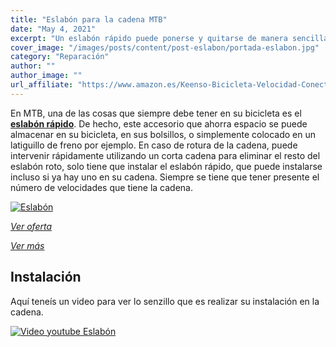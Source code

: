```yaml
---
title: "Eslabón para la cadena MTB"
date: "May 4, 2021"
excerpt: "Un eslabón rápido puede ponerse y quitarse de manera sencilla."
cover_image: "/images/posts/content/post-eslabon/portada-eslabon.jpg"
category: "Reparación"
author: ""
author_image: ""
url_affiliate: "https://www.amazon.es/Keenso-Bicicleta-Velocidad-Conector-Accesorio/dp/B084YSGPG6?__mk_es_ES=%C3%85M%C3%85%C5%BD%C3%95%C3%91&dchild=1&keywords=eslabon+12v&qid=1628955374&sr=8-2&linkCode=ll1&tag=devser-21&linkId=8a6a38608f6c8c7b2540caba842827da&language=es_ES&ref_=as_li_ss_tl"
---
```


En MTB, una de las cosas que siempre debe tener en su bicicleta es el [**eslabón rápido**](https://www.amazon.es/Keenso-Bicicleta-Velocidad-Conector-Accesorio/dp/B084YSGPG6?__mk_es_ES=%C3%85M%C3%85%C5%BD%C3%95%C3%91&dchild=1&keywords=eslabon+12v&qid=1628955374&sr=8-2&linkCode=ll1&tag=devser-21&linkId=8a6a38608f6c8c7b2540caba842827da&language=es_ES&ref_=as_li_ss_tl). De hecho, este accesorio que ahorra espacio se puede almacenar en su bicicleta, en sus bolsillos, o simplemente colocado en un latiguillo de freno por ejemplo. En caso de rotura de la cadena, puede intervenir rápidamente utilizando un corta cadena para eliminar el resto del eslabón roto, solo tiene que instalar el eslabón rápido, que puede instalarse incluso si ya hay uno en su cadena. Siempre se tiene que tener presente el número de velocidades que tiene la cadena.

[![Eslabón](/images/posts/content/post-eslabon/eslabon.jpg)](https://www.amazon.es/Keenso-Bicicleta-Velocidad-Conector-Accesorio/dp/B084YSGPG6?__mk_es_ES=%C3%85M%C3%85%C5%BD%C3%95%C3%91&dchild=1&keywords=eslabon+12v&qid=1628955374&sr=8-2&linkCode=ll1&tag=devser-21&linkId=8a6a38608f6c8c7b2540caba842827da&language=es_ES&ref_=as_li_ss_tl "Eslabón")

*[Ver oferta](https://www.amazon.es/Keenso-Bicicleta-Velocidad-Conector-Accesorio/dp/B084YSGPG6?__mk_es_ES=%C3%85M%C3%85%C5%BD%C3%95%C3%91&dchild=1&keywords=eslabon+12v&qid=1628955374&sr=8-2&linkCode=ll1&tag=devser-21&linkId=8a6a38608f6c8c7b2540caba842827da&language=es_ES&ref_=as_li_ss_tl)*

*[Ver más](https://www.amazon.es/s?k=eslabon&i=sporting&__mk_es_ES=%C3%85M%C3%85%C5%BD%C3%95%C3%91&linkCode=ll2&tag=devser-21&linkId=39aab93798d1c008078481768a3fc765&language=es_ES&ref_=as_li_ss_tl)*

## Instalación

Aquí teneís un video para ver lo senzillo que es realizar su instalación en la cadena.

[![Video youtube Eslabón](/images/posts/content/post-eslabon/instalacion-eslabon.jpg)](http://www.youtube.com/watch?v=Kh5LxznIJXE "Video youtube Eslabón")
